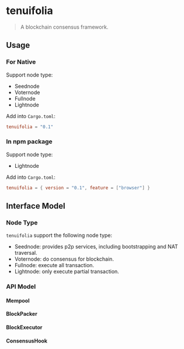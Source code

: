 # tenuifolia

> A blockchain consensus framework.

## Usage

### For Native

Support node type:

- Seednode
- Voternode
- Fullnode
- Lightnode

Add into `Cargo.toml`:

```toml
tenuifolia = "0.1"
```

### In npm package

Support node type:

- Lightnode

Add into `Cargo.toml`:

```toml
tenuifolia = { version = "0.1", feature = ["browser"] }
```

## Interface Model

### Node Type

`tenuifolia` support the following node type:

- Seednode: provides p2p services, including bootstrapping and NAT traversal.
- Voternode: do consensus for blockchain.
- Fullnode: execute all transaction.
- Lightnode: only execute partial transaction.

### API Model

#### Mempool

#### BlockPacker

#### BlockExecutor

#### ConsensusHook

